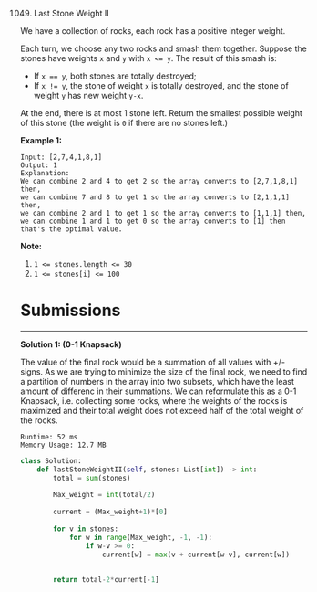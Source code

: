 1049. Last Stone Weight II

We have a collection of rocks, each rock has a positive integer weight.

Each turn, we choose any two rocks and smash them together.  Suppose the stones have weights `x` and `y` with `x <= y`.  The result of this smash is:

* If `x == y`, both stones are totally destroyed;
* If `x != y`, the stone of weight `x` is totally destroyed, and the stone of weight `y` has new weight `y-x`.

At the end, there is at most 1 stone left.  Return the smallest possible weight of this stone (the weight is `0` if there are no stones left.)

 

**Example 1:**

```
Input: [2,7,4,1,8,1]
Output: 1
Explanation: 
We can combine 2 and 4 to get 2 so the array converts to [2,7,1,8,1] then,
we can combine 7 and 8 to get 1 so the array converts to [2,1,1,1] then,
we can combine 2 and 1 to get 1 so the array converts to [1,1,1] then,
we can combine 1 and 1 to get 0 so the array converts to [1] then that's the optimal value.
```

**Note:**

1. `1 <= stones.length <= 30`
1. `1 <= stones[i] <= 100`

# Submissions
---
**Solution 1: (0-1 Knapsack)**

The value of the final rock would be a summation of all values with +/- signs. As we are trying to minimize the size of the final rock, we need to find a partition of numbers in the array into two subsets, which have the least amount of differenc in their summations.
We can reformulate this as a 0-1 Knapsack, i.e. collecting some rocks, where the weights of the rocks is maximized and their total weight does not exceed half of the total weight of the rocks.

```
Runtime: 52 ms
Memory Usage: 12.7 MB
```
```python
class Solution:
    def lastStoneWeightII(self, stones: List[int]) -> int:
        total = sum(stones)
        
        Max_weight = int(total/2)
        
        current = (Max_weight+1)*[0]
        
        for v in stones:
            for w in range(Max_weight, -1, -1):
                if w-v >= 0:
                    current[w] = max(v + current[w-v], current[w])
            
           
        return total-2*current[-1]
```